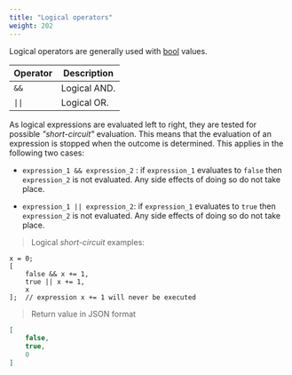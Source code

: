 ```yaml
---
title: "Logical operators"
weight: 202
---
```


Logical operators are generally used with [bool](../../data-types/bool) values.

Operator | Description
-------- | -----------
`&&` | Logical AND.
`\|\|` | Logical OR.

As logical expressions are evaluated left to right, they are tested for possible *"short-circuit"* evaluation. This means that the evaluation of an expression is stopped when the outcome is determined. This applies in the following two cases:

* `expression_1 && expression_2` : if `expression_1` evaluates to `false` then `expression_2` is not evaluated. Any side effects of doing so do not take place.

* `expression_1 || expression_2`: if `expression_1` evaluates to `true` then `expression_2` is not evaluated. Any side effects of doing so do not take place.

> Logical *short-circuit* examples:

```thingsdb,json_response
x = 0;
[
    false && x += 1,
    true || x += 1,
    x
];  // expression x += 1 will never be executed
```

> Return value in JSON format

```json
[
    false,
    true,
    0
]
```
